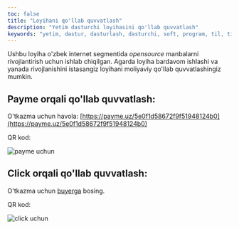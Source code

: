 ```yaml
---
toc: false
title: "Loyihani qo'llab quvvatlash"
description: "Yetim dasturchi loyihasini qo'llab quvvatlash"
keywords: "yetim, dastur, dasturlash, dasturchi, soft, program, til, tili, manuchehr, usmonov, devcon, haqida"
---
```


Ushbu loyiha o'zbek internet segmentida _opensource_ manbalarni rivojlantirish uchun ishlab chiqilgan. Agarda loyiha bardavom ishlashi va yanada rivojlanishini istasangiz loyihani moliyaviy qo'llab quvvatlashingiz mumkin.

## Payme orqali qo'llab quvvatlash:

O'tkazma uchun havola: [https://payme.uz/5e0f1d58672f9f51948124b0](https://payme.uz/5e0f1d58672f9f51948124b0)

QR kod:

![payme uchun](/res/payme_donate.jpg)

## Click orqali qo'llab quvvatlash:

O'tkazma uchun [buyerga](https://my.click.uz/clickp2p/EB98FF51ADBC2C3E115C409D117A0BDDB2EA85202E774A1210879388506CAD6B) bosing.

QR kod:

![click uchun](/res/click_donate.jpg)